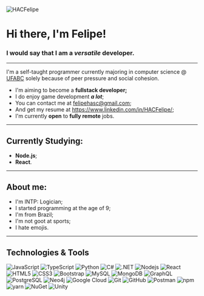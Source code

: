 <p align="left"><img src="https://komarev.com/ghpvc/?username=HACFelipe" alt="HACFelipe" /></p>

# Hi there, I'm **Felipe**!

### I would say that I am a ***versatile*** developer. ###
----
I'm a self-taught programmer currently majoring in computer science @ [UFABC](https://www.ufabc.edu.br/en/) solely because of peer pressure and social cohesion.
- I'm aiming to become a **fullstack developer;**
- I do enjoy game development ***a lot***;
- You can contact me at <felipehasc@gmail.com>;
- And get my resume at <https://www.linkedin.com/in/HACFelipe/>;
- I'm currently **open** to **fully remote** jobs.
----
## Currently Studying:
- **Node.js**;
- **React**.
----
## About me:
  - I'm INTP: Logician;
  - I started programming at the age of 9;
  - I'm from Brazil;
  - I'm not goot at sports;
  - I hate emojis.
----
## Technologies & Tools
![JavaScript](https://img.shields.io/badge/-JavaScript-black?style=flat-square&logo=javascript)
![TypeScript](https://img.shields.io/badge/-TypeScript-007ACC?style=flat-square&logo=typescript&logoColor=white)
![Python](https://img.shields.io/badge/-Python-black?style=flat-square&logo=Python)
![C#](https://img.shields.io/badge/C%23-239120?style=flat-square&logo=csharp)
![.NET](https://img.shields.io/badge/-.NET-512BD4?style=flat-square&logo=dotnet)
![Nodejs](https://img.shields.io/badge/-Nodejs-black?style=flat-square&logo=Node.js)
![React](https://img.shields.io/badge/-React-black?style=flat-square&logo=react)
![HTML5](https://img.shields.io/badge/-HTML5-E34F26?style=flat-square&logo=html5&logoColor=white)
![CSS3](https://img.shields.io/badge/-CSS3-1572B6?style=flat-square&logo=css3)
![Bootstrap](https://img.shields.io/badge/-Bootstrap-563D7C?style=flat-square&logo=bootstrap)
![MySQL](https://img.shields.io/badge/-MySQL-black?style=flat-square&logo=mysql)
![MongoDB](https://img.shields.io/badge/-MongoDB-black?style=flat-square&logo=mongodb)
![GraphQL](https://img.shields.io/badge/-GraphQL-E10098?style=flat-square&logo=graphql&logoColor=white)
![PostgreSQL](https://img.shields.io/badge/-PostgreSQL-336791?style=flat-square&logo=postgresql&logoColor=white)
![Neo4j](https://img.shields.io/badge/-Neo4j-018bff?style=flat-square&logo=neo4j&logoColor=white)
![Google Cloud](https://img.shields.io/badge/Google%20Cloud-black?style=flat-square&logo=google-cloud)
![Git](https://img.shields.io/badge/-Git-black?style=flat-square&logo=git)
![GitHub](https://img.shields.io/badge/-GitHub-181717?style=flat-square&logo=github)
![Postman](https://img.shields.io/badge/-Postman-FF6C37?style=flat-square&logo=Postman&logoColor=white)
![npm](https://img.shields.io/badge/-npm-CB3837?style=flat-square&logo=npm&logoColor=white)
![yarn](https://img.shields.io/badge/-Yarn-2C8EBB?style=flat-square&logo=yarn&logoColor=white)
![NuGet](https://img.shields.io/badge/-NuGet-004880?style=flat-square&logo=nuget&logoColor=white)
![Unity](https://img.shields.io/badge/-Unity-100000?style=flat-square&logo=unity)
